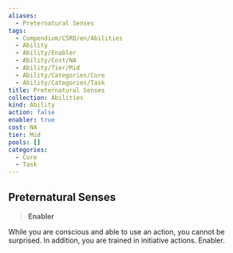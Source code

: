 ```yaml
---
aliases:
  - Preternatural Senses
tags:
  - Compendium/CSRD/en/Abilities
  - Ability
  - Ability/Enabler
  - Ability/Cost/NA
  - Ability/Tier/Mid
  - Ability/Categories/Cure
  - Ability/Categories/Task
title: Preternatural Senses
collection: Abilities
kind: Ability
action: false
enabler: true
cost: NA
tier: Mid
pools: []
categories:
  - Cure
  - Task
---
```

## Preternatural Senses    
>**Enabler**  
    
While you are conscious and able to use an action, you cannot be surprised. In addition, you are trained in initiative actions. Enabler.